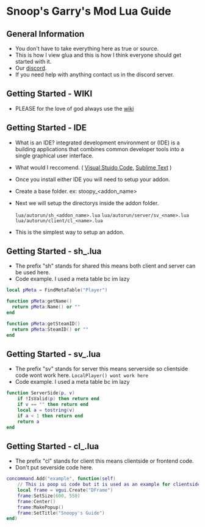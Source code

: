 # Snoop's Garry's Mod Lua Guide

## General Information 
- You don't have to take everything here as true or source.
- This is how I view glua and this is how I think everyone should get started with it.
- Our [discord](https://discord.gg/ZPxpb7KFct). 
- If you need help with anything contact us in the discord server.

## Getting Started - WIKI
- PLEASE for the love of god always use the [wiki](https://wiki.facepunch.com/gmod)

## Getting Started - IDE
- What is an IDE? integrated development environment or (IDE) is a building applications that combines common developer tools into a single graphical user interface.
- What would I reccomend. ( [Visual Stuido Code](https://code.visualstudio.com), [Sublime Text](https://www.sublimetext.com) )
- Once you install either IDE you will need to setup your addon.
- Create a base folder. ex: stoopy_<addon_name>
- Next we will setup the directorys inside the addon folder.
  
  `lua/autorun/sh_<addon_name>.lua`
  `lua/autorun/server/sv_<name>.lua`
  `lua/autorun/client/cl_<name>.lua`
- This is the simplest way to setup an addon.

## Getting Started - sh_.lua
- The prefix "sh" stands for shared this means both client and server can be used here.
- Code example. I used a meta table bc im lazy
```lua
local pMeta = FindMetaTable("Player")

function pMeta:getName()
  return pMeta:Name() or ""
end 

function pMeta:getSteamID()
  return pMeta:SteamID() or ""
end

```

## Getting Started - sv_.lua
- The prefix "sv" stands for server this means serverside so clientside code wont work here.
  `LocalPlayer() wont work here`
- Code example. I used a meta table bc im lazy
```lua
function ServerSide(p, v)
    if !IsValid(p) then return end 
    if v == "" then return end 
    local a = tostring(v) 
    if a < 1 then return end 
    return a  
end 

```

## Getting Started - cl_.lua

- The prefix "cl" stands for client this means clientside or frontend code.
- Don't put severside code here.
```lua
concommand.Add("example", function(self) 
    // This is poop ui code but it is used as an example for clientside code/
    local frame = vgui.Create("DFrame")
    frame:SetSize(600, 550)
    frame:Center()
    frame:MakePopup()
    frame:SetTitle("Snoopy's Guide")
end)

```

